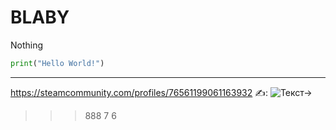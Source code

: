 # BLABY
Nothing
```python
print("Hello World!")
```
---
<https://steamcommunity.com/profiles/76561199061163932>
✍️:
![Текст->](https://img-cdn.pixlr.com/image-generator/history/65bb506dcb310754719cf81f/ede935de-1138-4f66-8ed7-44bd16efc709/medium.webp)
>>>888
>>7
>6
